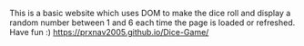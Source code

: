 This is a basic website which uses DOM to make the dice roll and display a random number between 1 and 6 each time the page is loaded or refreshed. 
Have fun :) https://prxnav2005.github.io/Dice-Game/
